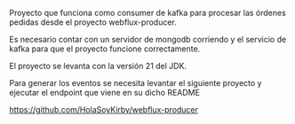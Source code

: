 Proyecto que funciona como consumer de kafka para procesar las órdenes pedidas desde el proyecto webflux-producer.

Es necesario contar con un servidor de mongodb corriendo y el servicio de kafka para que el proyecto funcione correctamente.

El proyecto se levanta con la versión 21 del JDK.

Para generar los eventos se necesita levantar el siguiente proyecto y ejecutar el endpoint que viene en su dicho README

https://github.com/HolaSoyKirby/webflux-producer